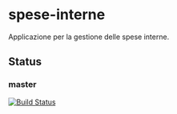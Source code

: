 # spese-interne

Applicazione per la gestione delle spese interne.

## Status

### master

[![Build Status](https://travis-ci.org/scompo/spese-interne.svg?branch=master)](https://travis-ci.org/scompo/spese-interne)
